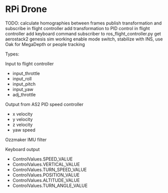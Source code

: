 
# RPi Drone


TODO:
calculate homographies between frames 
publish transformation and subscribe in flight controller
add transformation to PID control in flight controller
add keyboard command subscriber to ros_flight_controller.py
get aerostack2 genesis sim working
enable mode switch, stabilize with INS, use Oak for MegaDepth or people tracking



Types:

Input to flight controller
- input_throttle
- input_roll
- input_pitch
- input_yaw
- adj_throttle

Output from AS2 PID speed controller
- x velocity
- y velocity
- z velocity
- yaw speed

Ozzmaker IMU filter

Keyboard output
- ControlValues.SPEED_VALUE
- ControlValues.VERTICAL_VALUE
- ControlValues.TURN_SPEED_VALUE
- ControlValues.POSITION_VALUE
- ControlValues.ALTITUDE_VALUE
- ControlValues.TURN_ANGLE_VALUE

